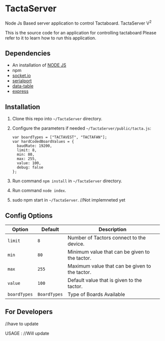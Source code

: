 # TactaServer
Node Js Based server application to control Tactaboard.
TactaServer V<sup>2</sup>

This is the source code for an application for controlling tactaboard
Please refer to it to learn how to run this application.

## Dependencies
  * An installation of [NODE JS](https://nodejs.org/en/)
  * npm
  * [socket.io](https://www.npmjs.com/package/socket.io)
  * [serialport](https://www.npmjs.com/package/serialport)
  * [data-table](https://www.npmjs.com/package/data-table)
  * [express](https://www.npmjs.com/package/express)

## Installation
 1. Clone this repo into `~/TactaServer` directory.
 2. Configure the parameters if needed `~/TactaServer/public/tacta.js`:

    ```
    var boardTypes = ["TACTAVEST", "TACTAFAN"];
    var hardCodedBoardValues = {
      baudRate: 19200,
      limit: 8,
      min: 80,
      max: 255,
      value: 100,
      debug: false
    };

    ```
 3. Run command `npm install` in `~/TactaServer` directory.
 4. Run command `node index`.
 5. sudo npm start in `~/TactaServer`. //Not implemneted yet

## Config Options
| **Option** | **Default** | **Description** |
| --- | --- | --- |
| `limit` | `8` | Number of Tactors connect to the device. |
| `min` | `80` | Minimum value that can be given to the tactor.|
| `max` | `255` | Maximum value that can be given to the tactor. |
| `value` | `100` | Default value that is given to the tactor. |
| `boardTypes` | `BoardTypes` | Type of Boards Available |

## For Developers
//have to update

USAGE :
//Will update
